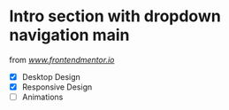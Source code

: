 # Intro section with dropdown navigation main

from *www.frontendmentor.io*

- [x] Desktop Design
- [x] Responsive Design
- [ ] Animations
